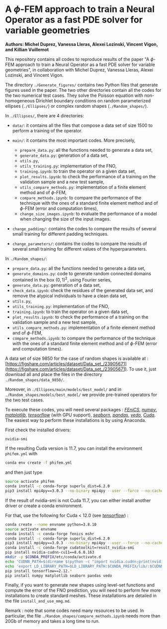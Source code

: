 # A $\phi$-FEM approach to train a Neural Operator as a fast PDE solver for variable geometries

**Authors: Michel Duprez, Vanessa Lleras, Alexei Lozinski, Vincent Vigon, and Killian Vuillemot**

This repository contains all codes to reproduce results of the paper "A $\phi$-FEM approach to train a Neural Operator as a fast PDE solver for variable geometries", in collaboration with Michel Duprez, Vanessa Lleras, Alexei Lozinski, and Vincent Vigon. 

The directory `./Generate_figures/` contains two Python files that generate figures used in the paper. The two other directories contain all the codes for the two numerical test cases. They solve the Poisson equation with non-homogeneous Dirichlet boundary conditions on random parameterized ellipses (`./Ellipses/`) or complex random shapes (`./Random_shapes/`). 

In `./Ellipses/`, there are 4 directories: 
- `data/`: it contains all the files that compose a data set of size 1500 to perform a training of the operator. 
- `main/`: it contains the most important codes. More precisely, 
    - `prepare_data.py`: all the functions needed to generate a data set, 
    - `generate_data.py`: generation of a data set, 
    - `utils.py`,
    - `utils_training.py`: implementation of the FNO, 
    - `training.ipynb`: to train the operator on a given data set,
    - `plot_results.ipynb`: to check the performance of a training on the validation sample and a new test sample, 
    - `utils_compare_methods.py`: implementation of a finite element method and of $\phi$-FEM,
    - `compare_methods.ipynb`: to compare the performance of the technique with the ones of a standard finite element method and of $\phi$-FEM (error and computation times),
    - `change_size_images.ipynb`: to evaluate the performance of a model when changing the size of the input images.

- `change_padding/`: contains the codes to compare the results of several small training for different padding techniques. 
- `change_parameters/`: contains the codes to compare the results of several small training for different values of the hyperparameters. 

In `./Random_shapes/`: 
- `prepare_data.py`: all the functions needed to generate a data set, 
- `generate_domains.py`: code to generate random connected domains contained in the box $(0,1)^2$, using Fourier series,
- `generate_data.py`: generation of a data set, 
- `check_data.ipynb`: check the residues of the generated data set, and remove the atypical individuals to have a clean data set,
- `utils.py`,
- `utils_training.py`: implementation of the FNO, 
- `training.ipynb`: to train the operator on a given data set,
- `plot_results.ipynb`: to check the performance of a training on the validation sample and a new test sample, 
- `utils_compare_methods.py`: implementation of a finite element method and of $\phi$-FEM,
- `compare_methods.ipynb`: to compare the performance of the technique with the ones of a standard finite element method and of $\phi$-FEM (error and computation times).
  
A data set of size 9850 for the case of random shapes is available at : [https://figshare.com/articles/dataset/Data_set_/23905671](https://figshare.com/articles/dataset/Data_set_/23905671). To use it, just download all and place the files in the directory `./Random_shapes/data_9850/`.

Moreover, in `./Ellipses/main/models/best_model/` and in `./Random_shapes/models/best_model/` we provide pre-trained operators for the two test cases. 

To execute these codes, you will need several packages : 
[*FEniCS*](https://fenicsproject.org/),
[*numpy*](https://numpy.org/doc/stable/index.html),
[*matplotlib*](https://matplotlib.org/),
[*tensorflow*](https://www.tensorflow.org/?hl=fr) (with GPU support),
[*seaborn*](https://seaborn.pydata.org/),
[*pandas*](https://pandas.pydata.org/),
[*vedo*](https://vedo.embl.es/#refs),
[*Cuda*](https://developer.nvidia.com/cuda-downloads). The easiest way to perform these installations is by using Anaconda. 

First check the installed drivers:   
```bash
nvidia-smi
```
If the resulting Cuda version is 11.7, you can install the environment `phifem.yml` with 

```bash 
conda env create -f phifem.yml
```

and then just type 
```bash 
source activate phifem
conda install -c conda-forge superlu_dist=6.2.0
pip3 install mpi4py==3.0.3 --no-binary mpi4py --user --force --no-cache-dir
``` 

If the result of nvidia-smi is not Cuda 11.7, you can either install another driver or create a conda environment. 

For that, use the following for Cuda $<$ 12.0 (see [*tensorflow*](https://www.tensorflow.org/install/pip?hl=fr)) : 

```bash 
conda create --name envname python=3.8.10
source activate envname 
conda install -c conda-forge fenics mshr 
conda install -c conda-forge superlu_dist=6.2.0
pip3 install mpi4py==3.0.3 --no-binary mpi4py --user --force --no-cache-dir
conda install -c conda-forge cudatoolkit=result_nvidia-smi 
pip install nvidia-cudnn-cu11==8.6.0.163
mkdir -p $CONDA_PREFIX/etc/conda/activate.d
echo 'CUDNN_PATH=$(dirname $(python -c "import nvidia.cudnn;print(nvidia.cudnn.__file__)"))' >> $CONDA_PREFIX/etc/conda/activate.d/env_vars.sh
echo 'export LD_LIBRARY_PATH=$LD_LIBRARY_PATH:$CONDA_PREFIX/lib/:$CUDNN_PATH/lib' >> $CONDA_PREFIX/etc/conda/activate.d/env_vars.sh
pip install tensorflow==2.12.*
pip install numpy matplotlib seaborn pandas vedo 
```


Finally, if you want to generate new shapes using level-set functions and compute the error of the FNO prediction, you will need to perform few more installations to create standard meshes. These installations are detailed in the file `install_and_use_mmg.md`. 


Remark : note that some codes need many resources to be used. In particular, the file `./Random_shapes/compare_methods.ipynb` needs more than 20Gb of memory and takes a long time to run.
